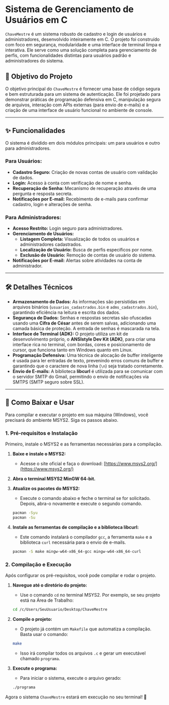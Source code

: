 # Sistema de Gerenciamento de Usuários em C

`ChaveMestre` é um sistema robusto de cadastro e login de usuários e administradores, desenvolvido inteiramente em C. O projeto foi construído com foco em segurança, modularidade e uma interface de terminal limpa e interativa. Ele serve como uma solução completa para gerenciamento de perfis, com funcionalidades distintas para usuários padrão e administradores do sistema.

## 🎯 Objetivo do Projeto

O objetivo principal do `ChaveMestre` é fornecer uma base de código segura e bem estruturada para um sistema de autenticação. Ele foi projetado para demonstrar práticas de programação defensiva em C, manipulação segura de arquivos, interação com APIs externas (para envio de e-mails) e a criação de uma interface de usuário funcional no ambiente de console.

---

## ✨ Funcionalidades

O sistema é dividido em dois módulos principais: um para usuários e outro para administradores.

### **Para Usuários:**
* **Cadastro Seguro:** Criação de novas contas de usuário com validação de dados.
* **Login:** Acesso à conta com verificação de nome e senha.
* **Recuperação de Senha:** Mecanismo de recuperação através de uma pergunta e resposta secreta.
* **Notificações por E-mail:** Recebimento de e-mails para confirmar cadastro, login e alterações de senha.

### **Para Administradores:**
* **Acesso Restrito:** Login seguro para administradores.
* **Gerenciamento de Usuários:**
    * **Listagem Completa:** Visualização de todos os usuários e administradores cadastrados.
    * **Localização de Usuário:** Busca de perfis específicos por nome.
    * **Exclusão de Usuário:** Remoção de contas de usuário do sistema.
* **Notificações por E-mail:** Alertas sobre atividades na conta de administrador.

---

## 🛠️ Detalhes Técnicos

* **Armazenamento de Dados:** As informações são persistidas em arquivos binários (`usuarios_cadastrados.bin` e `adms_cadastrados.bin`), garantindo eficiência na leitura e escrita dos dados.
* **Segurança de Dados:** Senhas e respostas secretas são ofuscadas usando uma **Cifra de César** antes de serem salvas, adicionando uma camada básica de proteção. A entrada de senhas é mascarada na tela.
* **Interface de Terminal (ADK):** O projeto utiliza um kit de desenvolvimento próprio, o **ANSIstyle Dev Kit (ADK)**, para criar uma interface rica no terminal, com bordas, cores e posicionamento de cursor, que funciona tanto em Windows quanto em Linux.
* **Programação Defensiva:** Uma técnica de alocação de buffer inteligente é usada para ler entradas de texto, prevenindo erros comuns de buffer e garantindo que o caractere de nova linha (`\n`) seja tratado corretamente.
* **Envio de E-mails:** A biblioteca **libcurl** é utilizada para se comunicar com o servidor SMTP do Gmail, permitindo o envio de notificações via SMTPS (SMTP seguro sobre SSL).

---

## 🚀 Como Baixar e Usar

Para compilar e executar o projeto em sua máquina (Windows), você precisará do ambiente MSYS2. Siga os passos abaixo.

### **1. Pré-requisitos e Instalação**

Primeiro, instale o MSYS2 e as ferramentas necessárias para a compilação.

1.  **Baixe e instale o MSYS2:**
    * Acesse o site oficial e faça o download: [https://www.msys2.org/](https://www.msys2.org/)

2.  **Abra o terminal MSYS2 MinGW 64-bit.**

3.  **Atualize os pacotes do MSYS2:**
    * Execute o comando abaixo e feche o terminal se for solicitado. Depois, abra-o novamente e execute o segundo comando.
    ```bash
    pacman -Syu
    pacman -Su
    ```

4.  **Instale as ferramentas de compilação e a biblioteca libcurl:**
    * Este comando instalará o compilador `gcc`, a ferramenta `make` e a biblioteca `curl` necessária para o envio de e-mails.
    ```bash
    pacman -S make mingw-w64-x86_64-gcc mingw-w64-x86_64-curl
    ```

### **2. Compilação e Execução**

Após configurar os pré-requisitos, você pode compilar e rodar o projeto.

1.  **Navegue até o diretório do projeto:**
    * Use o comando `cd` no terminal MSYS2. Por exemplo, se seu projeto está na Área de Trabalho:
    ```bash
    cd /c/Users/SeuUsuario/Desktop/ChaveMestre
    ```

2.  **Compile o projeto:**
    * O projeto já contém um `Makefile` que automatiza a compilação. Basta usar o comando:
    ```bash
    make
    ```
    * Isso irá compilar todos os arquivos `.c` e gerar um executável chamado `programa`.

3.  **Execute o programa:**
    * Para iniciar o sistema, execute o arquivo gerado:
    ```bash
    ./programa
    ```

Agora o sistema `ChaveMestre` estará em execução no seu terminal! 🎉
